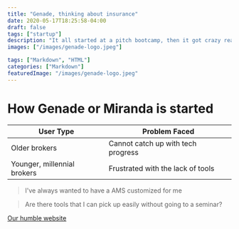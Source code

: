 ```yaml
---
title: "Genade, thinking about insurance"
date: 2020-05-17T18:25:58-04:00
draft: false
tags: ["startup"]
description: "It all started at a pitch bootcamp, then it got crazy really quickly"
images: ["/images/genade-logo.jpeg"]

tags: ["Markdown", "HTML"]
categories: ["Markdown"]
featuredImage: "/images/genade-logo.jpeg"
---
```


# How Genade or Miranda is started

User Type | Problem Faced
------------ | -------------
Older brokers | Cannot catch up with tech progress
Younger, millennial brokers | Frustrated with the lack of tools

> I've always wanted to have a AMS customized for me

> Are there tools that I can pick up easily without going to a seminar?

[Our humble website](http://genade.co)

